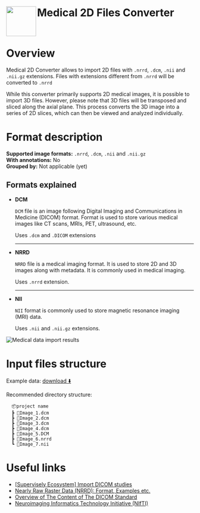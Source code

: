 <h1 align="left" style="border-bottom: 0"> <img align="left" src="https://github.com/supervisely-ecosystem/import-wizard-docs/releases/download/v0.0.1/medical2d_logo.png" width="80"> Medical 2D Files Converter </h1>

<br>

# Overview

Medical 2D Converter allows to import 2D files with `.nrrd`, `.dcm`, `.nii` and `.nii.gz` extensions. Files with extensions different from `.nrrd` will be converted to `.nrrd`

While this converter primarily supports 2D medical images, it is possible to import 3D files. However, please note that 3D files will be transposed and sliced along the axial plane. This process converts the 3D image into a series of 2D slices, which can then be viewed and analyzed individually.

# Format description

**Supported image formats:** `.nrrd`, `.dcm`, `.nii` and `.nii.gz`<br>
**With annotations:** No<br>
**Grouped by:** Not applicable (yet)<br>

## Formats explained

- **DCM**

  `DCM` file is an image following Digital Imaging and Communications in Medicine (DICOM) format. Format is used to store various medical images like CT scans, MRIs, PET, ultrasound, etc.

  Uses `.dcm` and `.DICOM` extensions

  ***

- **NRRD**

  `NRRD` file is a medical imaging format. It is used to store 2D and 3D images along with metadata. It is commonly used in medical imaging.

  Uses `.nrrd` extension.

  ***

- **NII**

  `NII` format is commonly used to store magnetic resonance imaging (MRI) data.

  Uses `.nii` and `.nii.gz` extensions.

![Medical data import results](https://github.com/supervisely-ecosystem/import-wizard-docs/assets/48913536/b56c3c90-05ef-4932-a5d2-7b3714a43d1d)

# Input files structure

Example data: [download ⬇️](https://github.com/supervisely-ecosystem/import-wizard-docs/files/14934438/sample_medical2d.zip)<br>

Recommended directory structure:

```text
  📦project name
  ┣ 📜Image_1.dcm
  ┣ 📜Image_2.dcm
  ┣ 📜Image_3.dcm
  ┣ 📜Image_4.dcm
  ┣ 📜Image_5.DCM
  ┣ 📜Image_6.nrrd
  ┗ 📜Image_7.nii
```

# Useful links

- [[Supervisely Ecosystem] Import DICOM studies](https://ecosystem.supervisely.com/apps/import-dicom-studies)
- [Nearly Raw Raster Data (NRRD): Format, Examples etc.](https://teem.sourceforge.net/nrrd/)
- [Overview of The Content of The DICOM Standard](https://dicom.nema.org/medical/dicom/current/output/html/part01.html#chapter_6)
- [Neuroimaging Informatics Technology Initiative (NIfTI)](https://nifti.nimh.nih.gov/)
